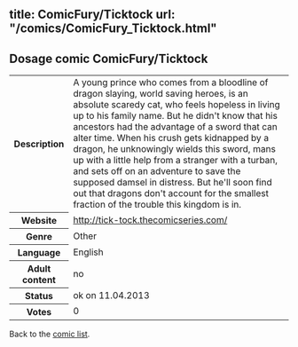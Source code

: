 title: ComicFury/Ticktock
url: "/comics/ComicFury_Ticktock.html"
---
Dosage comic ComicFury/Ticktock
-----------------------------------------

<table class="comicinfo">
<tr>
<th>Description</th><td>A young prince who comes from a bloodline of dragon slaying, world saving heroes, is an absolute scaredy cat, who feels hopeless in living up to his family name. But he didn't know that his ancestors had the advantage of a sword that can alter time. When his crush gets kidnapped by a dragon, he unknowingly wields this sword, mans up with a little help from a stranger with a turban, and sets off on an adventure to save the supposed damsel in distress. But he'll soon find out that dragons don't account for the smallest fraction of the trouble this kingdom is in.</td>
</tr>
<tr>
<th>Website</th><td><a href="http://tick-tock.thecomicseries.com/">http://tick-tock.thecomicseries.com/</a></td>
</tr>
<tr>
<th>Genre</th><td>Other</td>
</tr>
<tr>
<th>Language</th><td>English</td>
</tr>
<tr>
<th>Adult content</th><td>no</td>
</tr>
<tr>
<th>Status</th><td>ok on 11.04.2013</td>
</tr>
<tr>
<th>Votes</th><td>0</div></td>
</tr>
</table>

Back to the [comic list](../comic-index.html).
